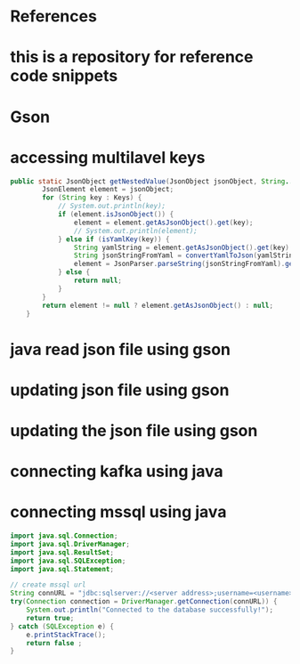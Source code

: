 # References
# this is a repository for reference code snippets

# Gson
# accessing multilavel keys 
```java
public static JsonObject getNestedValue(JsonObject jsonObject, String... Keys) {
        JsonElement element = jsonObject;
        for (String key : Keys) {
            // System.out.println(key);
            if (element.isJsonObject()) {
                element = element.getAsJsonObject().get(key);
                // System.out.println(element);
            } else if (isYamlKey(key)) {
                String yamlString = element.getAsJsonObject().get(key).getAsString();
                String jsonStringFromYaml = convertYamlToJson(yamlString);
                element = JsonParser.parseString(jsonStringFromYaml).getAsJsonObject();
            } else {
                return null;
            }
        }
        return element != null ? element.getAsJsonObject() : null;
    }
```
# java read json file using gson
# updating json file using gson
# updating the json file using gson 
# connecting kafka using java
# connecting mssql using java 
```java
import java.sql.Connection;
import java.sql.DriverManager;
import java.sql.ResultSet;
import java.sql.SQLException;
import java.sql.Statement;

// create mssql url
String connURL = "jdbc:sqlserver://<server address>;username=<username>@<server>;password=<password>;";
try(Connection connection = DriverManager.getConnection(connURL)) {
    System.out.println("Connected to the database successfully!");
    return true;
} catch (SQLException e) {
    e.printStackTrace();
    return false ;
}
```



